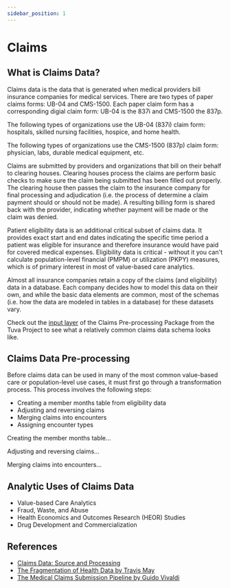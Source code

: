 ```yaml
---
sidebar_position: 1
---
```


# Claims

## What is Claims Data?

Claims data is the data that is generated when medical providers bill insurance companies for medical services.  There are two types of paper claims forms: UB-04 and CMS-1500.  Each paper claim form has a corresponding digial claim form: UB-04 is the 837i and CMS-1500 the 837p.  

The following types of organizations use the UB-04 (837i) claim form: hospitals, skilled nursing facilities, hospice, and home health.

The following types of organizations use the CMS-1500 (837p) claim form: physician, labs, durable medical equipment, etc.

Claims are submitted by providers and organizations that bill on their behalf to clearing houses.  Clearing houses process the claims are perform basic checks to make sure the claim being submitted has been filled out properly.  The clearing house then passes the claim to the insurance company for final processing and adjudication (i.e. the process of determine a claim payment should or should not be made).  A resulting billing form is shared back with the provider, indicating whether payment will be made or the claim was denied.

Patient eligibility data is an additional critical subset of claims data.  It provides exact start and end dates indicating the specific time period a patient was eligible for insurance and therefore insurance would have paid for covered medical expenses.  Eligibility data is critical - without it you can't calculate population-level financial (PMPM) or utilization (PKPY) measures, which is of primary interest in most of value-based care analytics.

Almost all insurance companies retain a copy of the claims (and eligibility) data in a database.  Each company decides how to model this data on their own, and while the basic data elements are common, most of the schemas (i.e. how the data are modeled in tables in a database) for these datasets vary.

Check out the [input layer](https://docs.google.com/spreadsheets/d/1TMMM1u8GTdWqxGcHALRtGMjcxBXQwBbWUW8pHL66W_E/edit?usp=sharingß) of the Claims Pre-processing Package from the Tuva Project to see what a relatively common claims data schema looks like.

## Claims Data Pre-processing

Before claims data can be used in many of the most common value-based care or population-level use cases, it must first go through a transformation process.  This process involves the following steps:

- Creating a member months table from eligibility data
- Adjusting and reversing claims
- Merging claims into encounters
- Assigning encounter types

Creating the member months table...

Adjusting and reversing claims...

Merging claims into encounters...

## Analytic Uses of Claims Data

- Value-based Care Analytics
- Fraud, Waste, and Abuse
- Health Economics and Outcomes Research (HEOR) Studies
- Drug Development and Commercialization

## References

- [Claims Data: Source and Processing](https://www.youtube.com/watch?v=6wTohlWfwAo)
- [The Fragmentation of Health Data by Travis May](https://medium.com/datavant/the-fragmentation-of-health-data-8fa708109e13)
- [The Medical Claims Submission Pipeline by Guido Vivaldi](https://towardsdatascience.com/the-claims-submission-pipeline-fbe8fb9c0f19)